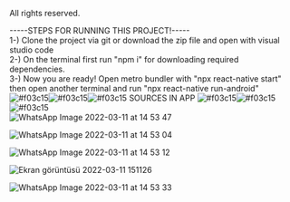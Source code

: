 All rights reserved.

-----STEPS FOR RUNNING THIS PROJECT!-----<br />
1-) Clone the project via git or download the zip file and open with visual studio code <br />
2-) On the terminal first run "npm i" for downloading required dependencies.<br />
3-) Now you are ready! Open metro bundler with "npx react-native start" then open another terminal and run "npx react-native run-android"<br />
![#f03c15](https://via.placeholder.com/15/f03c15/000000?text=+)![#f03c15](https://via.placeholder.com/15/f03c15/000000?text=+)![#f03c15](https://via.placeholder.com/15/f03c15/000000?text=+) SOURCES IN APP ![#f03c15](https://via.placeholder.com/15/f03c15/000000?text=+)![#f03c15](https://via.placeholder.com/15/f03c15/000000?text=+)![#f03c15](https://via.placeholder.com/15/f03c15/000000?text=+) <br />
![WhatsApp Image 2022-03-11 at 14 53 47](https://user-images.githubusercontent.com/61588522/157864765-59945f28-221a-4121-b5b3-b5219b29f198.jpeg)

![WhatsApp Image 2022-03-11 at 14 53 04](https://user-images.githubusercontent.com/61588522/157864774-a3f05b60-49dc-45f6-b83b-3b9cb8381c46.jpeg)

![WhatsApp Image 2022-03-11 at 14 53 12](https://user-images.githubusercontent.com/61588522/157864788-7bb2ac8c-7bd2-4fb0-bd18-3bf081d2aad5.jpeg)

![Ekran görüntüsü 2022-03-11 151126](https://user-images.githubusercontent.com/61588522/157864794-5c4529c4-c824-40ab-b5be-d76f7b19f614.png)

![WhatsApp Image 2022-03-11 at 14 53 33](https://user-images.githubusercontent.com/61588522/157864802-62348839-115f-4d9f-a12e-bfe533ee3c15.jpeg)
